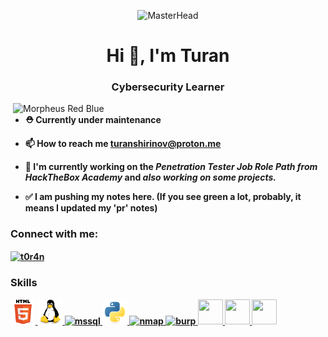 <p align="center">
  <img src="https://media3.giphy.com/media/v1.Y2lkPTc5MGI3NjExdGwycDlsZTI1MHhmN28zbmwxeW04czA5dzF1bGxtNjBoM3F1dnFmMiZlcD12MV9pbnRlcm5hbF9naWZfYnlfaWQmY3Q9Zw/JSvY4RKofpXD9z0ydC/giphy.gif" alt="MasterHead">
</p>




<h1 align="center">Hi 👋, I'm Turan</h1>
<h3 align="center"> Cybersecurity Learner </h3>

<img src="https://images.squarespace-cdn.com/content/v1/537b5dd7e4b0f5318f93e88f/1513714437142-DSAXRULBYX3KBPKQGZBH/morpheusredblue.jpg" alt="Morpheus Red Blue" width="500" align="right">


-  <b> ⛑️ Currently under maintenance  <b>

- 📫 How to reach me **turanshirinov@proton.me**

- 🚀 I'm currently working on the ***Penetration Tester Job Role Path from HackTheBox Academy*** and ***also working on some projects.***
  
- ✅ I am pushing my notes here. (If you see green a lot, probably, it means I updated my 'pr' notes)

<h3 align="left">Connect with me: </h3>

<p align="left">
<a href="https://linkedin.com/in/t0r4n" target="blank"><img align="center" src="https://raw.githubusercontent.com/rahuldkjain/github-profile-readme-generator/master/src/images/icons/Social/linked-in-alt.svg" alt="t0r4n" height="30" width="40" /></a>
</p>


<h3 align="left">Skills</h3>

<p align="left">
 
 <a href="https://www.w3.org/html/" target="_blank" rel="noreferrer">
    <img src="https://raw.githubusercontent.com/devicons/devicon/master/icons/html5/html5-original-wordmark.svg" alt="html5" width="40" height="40"/>
  </a>
  
  <a href="https://www.linux.org/" target="_blank" rel="noreferrer">
    <img src="https://raw.githubusercontent.com/devicons/devicon/master/icons/linux/linux-original.svg" alt="linux" width="40" height="40"/>
  </a>
  
  <a href="https://www.microsoft.com/en-us/sql-server" target="_blank" rel="noreferrer">
    <img src="https://www.svgrepo.com/show/303229/microsoft-sql-server-logo.svg" alt="mssql" width="40" height="40"/>
  </a>
  
  
  <a href="https://www.python.org" target="_blank" rel="noreferrer">
    <img src="https://raw.githubusercontent.com/devicons/devicon/master/icons/python/python-original.svg" alt="python" width="40" height="40"/>
  </a>

 <a href="https://nmap.org/" target="_blank" rel="noreferrer">
    <img src="https://nmap.org/images/sitelogo-2x.png" alt="nmap" width="40" height="40"/>
  </a>

<a href="https://portswigger.net/burp" target="_blank" rel="noreferrer">
    <img src="https://pbs.twimg.com/profile_images/1301882562323927042/gc1CWg37_400x400.jpg" alt="burp" width="40" height="40"/>
  </a>

 <a href="https://sqlmap.org/" target="_blank" rel="noreferrer">
    <img src="https://repository-images.githubusercontent.com/646067896/c00973dd-5cb3-4011-8d28-a11d36354fe4" width="40" height="40"/>
  </a>

 <a href="https://www.kali.org/tools/hydra/" target="_blank" rel="noreferrer">
    <img src="https://www.kali.org/tools/hydra/images/hydra-logo.svg" width="40" height="40"/>
  </a>

 <a href="https://www.metasploit.com/" target="_blank" rel="noreferrer">
    <img src="https://pbs.twimg.com/profile_images/580131056629735424/2ENTk2K2_400x400.png" width="40" height="40"/>
  </a>

</p>

